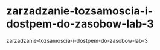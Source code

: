 # zarzadzanie-tozsamoscia-i-dostpem-do-zasobow-lab-3
zarzadzanie-tozsamoscia-i-dostpem-do-zasobow-lab-3
